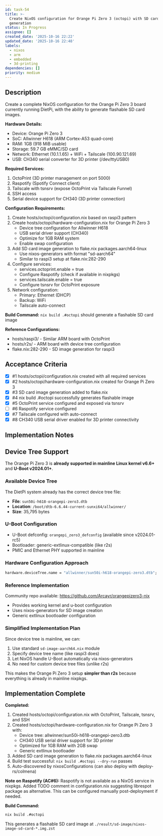 ```yaml
---
id: task-54
title: >-
  Create NixOS configuration for Orange Pi Zero 3 (octopi) with SD card image
  generation
status: In Progress
assignee: []
created_date: '2025-10-16 22:22'
updated_date: '2025-10-16 22:48'
labels:
  - nixos
  - arm
  - embedded
  - 3d-printing
dependencies: []
priority: medium
---
```


## Description

<!-- SECTION:DESCRIPTION:BEGIN -->
Create a complete NixOS configuration for the Orange Pi Zero 3 board currently running DietPi, with the ability to generate flashable SD card images.

**Hardware Details:**
- Device: Orange Pi Zero 3
- SoC: Allwinner H618 (ARM Cortex-A53 quad-core)
- RAM: 1GB (918 MiB usable)
- Storage: 59.7 GB eMMC/SD card
- Network: Ethernet (10.1.1.65) + WiFi + Tailscale (100.90.121.69)
- USB: CH340 serial converter for 3D printer (/dev/ttyUSB0)

**Required Services:**
1. OctoPrint (3D printer management on port 5000)
2. Raspotify (Spotify Connect client)
3. Tailscale with tsnsrv (expose OctoPrint via Tailscale Funnel)
4. SSH access
5. Serial device support for CH340 (3D printer connection)

**Configuration Requirements:**
1. Create hosts/octopi/configuration.nix based on raspi3 pattern
2. Create hosts/octopi/hardware-configuration.nix for Orange Pi Zero 3
   - Device tree configuration for Allwinner H618
   - USB serial driver support (CH340)
   - Optimize for 1GB RAM system
   - Enable swap configuration
3. Add SD card image generation to flake.nix packages.aarch64-linux
   - Use nixos-generators with format "sd-aarch64"
   - Similar to raspi3 setup at flake.nix:282-290
4. Configure services:
   - services.octoprint.enable = true
   - Configure Raspotify (check if available in nixpkgs)
   - services.tailscale.enable = true
   - Configure tsnsrv for OctoPrint exposure
5. Network configuration:
   - Primary: Ethernet (DHCP)
   - Backup: WiFi
   - Tailscale auto-connect

**Build Command:**
`nix build .#octopi` should generate a flashable SD card image

**Reference Configurations:**
- hosts/raspi3/ - Similar ARM board with OctoPrint
- hosts/r2s/ - ARM board with device tree configuration
- flake.nix:282-290 - SD image generation for raspi3
<!-- SECTION:DESCRIPTION:END -->

## Acceptance Criteria
<!-- AC:BEGIN -->
- [x] #1 hosts/octopi/configuration.nix created with all required services
- [x] #2 hosts/octopi/hardware-configuration.nix created for Orange Pi Zero 3
- [x] #3 SD card image generation added to flake.nix
- [x] #4 nix build .#octopi successfully generates flashable image
- [x] #5 OctoPrint service configured and exposed via tsnsrv
- [ ] #6 Raspotify service configured
- [x] #7 Tailscale configured with auto-connect
- [x] #8 CH340 USB serial driver enabled for 3D printer connectivity
<!-- AC:END -->

## Implementation Notes

<!-- SECTION:NOTES:BEGIN -->
## Device Tree Support

The Orange Pi Zero 3 is **already supported in mainline Linux kernel v6.6+** and **U-Boot v2024.01+**.

### Available Device Tree
The DietPi system already has the correct device tree file:
- **File**: `sun50i-h618-orangepi-zero3.dtb`
- **Location**: `/boot/dtb-6.6.44-current-sunxi64/allwinner/`
- **Size**: 35,795 bytes

### U-Boot Configuration
- U-Boot defconfig: `orangepi_zero3_defconfig` (available since v2024.01-rc5)
- Bootloader: generic-extlinux-compatible (like r2s)
- PMIC and Ethernet PHY supported in mainline

### Hardware Configuration Approach
```nix
hardware.deviceTree.name = "allwinner/sun50i-h618-orangepi-zero3.dtb";
```

### Reference Implementation
Community repo available: https://github.com/Arcayr/orangepizero3-nix
- Provides working kernel and u-boot configuration
- Uses nixos-generators for SD image creation
- Generic extlinux bootloader configuration

### Simplified Implementation Plan
Since device tree is mainline, we can:
1. Use standard `sd-image-aarch64.nix` module
2. Specify device tree name (like raspi3 does)
3. Let NixOS handle U-Boot automatically via nixos-generators
4. No need for custom device tree files (unlike r2s)

This makes the Orange Pi Zero 3 setup **simpler than r2s** because everything is already in mainline nixpkgs.

## Implementation Complete

**Completed:**
1. Created hosts/octopi/configuration.nix with OctoPrint, Tailscale, tsnsrv, and SSH
2. Created hosts/octopi/hardware-configuration.nix for Orange Pi Zero 3 with:
   - Device tree: allwinner/sun50i-h618-orangepi-zero3.dtb
   - CH340 USB serial driver support for 3D printer
   - Optimized for 1GB RAM with 2GB swap
   - Generic extlinux bootloader
3. Added SD card image generation to flake.nix packages.aarch64-linux
4. Build test successful: `nix build .#octopi --dry-run` passes
5. Auto-discovered by nixosConfigurations (can also deploy with deploy-rs/colmena)

**Note on Raspotify (AC#6):**
Raspotify is not available as a NixOS service in nixpkgs. Added TODO comment in configuration.nix suggesting librespot package as alternative. This can be configured manually post-deployment if needed.

**Build Command:**
```bash
nix build .#octopi
```
This generates a flashable SD card image at `./result/sd-image/nixos-image-sd-card-*.img.zst`
<!-- SECTION:NOTES:END -->
